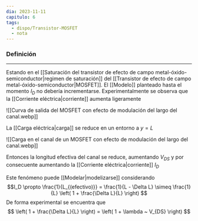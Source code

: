 ```yaml
---
dia: 2023-11-11
capitulo: 6
tags:
  - dispo/Transistor-MOSFET
  - nota
---
```

### Definición
---
Estando en el [[Saturación del transistor de efecto de campo metal-óxido-semiconductor|regimen de saturación]] del [[Transistor de efecto de campo metal-óxido-semiconductor|MOSFET]]. El [[Modelo]] planteado hasta el momento $I_D$ no debería incrementarse. Experimentalmente se observa que la [[Corriente eléctrica|corriente]] aumenta ligeramente

![[Curva de salida del MOSFET con efecto de modulación del largo del canal.webp]]

La [[Carga eléctrica|carga]] se reduce en un entorno a $y = L$

![[Carga en el canal de un MOSFET con efecto de modulación del largo del canal.webp]]

Entonces la longitud efectiva del canal se reduce, aumentando $V_{DS}$ y por consecuente aumentando la [[Corriente eléctrica|corriente]] $I_D$

Este fenómeno puede [[Modelar|modelizarse]] considerando $$I_D \propto \frac{1}{L_{(efectivo)}} = \frac{1}{L - \Delta L} \simeq \frac{1}{L} \left( 1 + \frac{\Delta L}{L} \right) $$
De forma experimental se encuentra que $$ \left( 1 + \frac{\Delta L}{L} \right) = \left( 1 + \lambda ~ V_{DS} \right) $$
